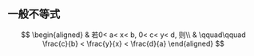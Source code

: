 ## 一般不等式

$$
\begin{aligned}
	& 若0< a< x< b, 0< c< y< d, 则\\
	& \qquad\qquad \frac{c}{b} < \frac{y}{x} < \frac{d}{a}
\end{aligned}
$$

